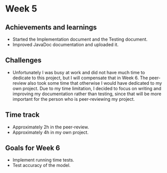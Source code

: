 # Week 5
## Achievements and learnings
- Started the Implementation document and the Testing document.
- Improved JavaDoc documentation and uploaded it.

## Challenges
- Unfortunately I was busy at work and did not have much time to dedicate to this project, but I will compensate that in Week 6. The peer-review also took some time that otherwise I would have dedicated to my own project. Due to my time limitation, I decided to focus on writing and improving my documentation rather than testing, since that will be more important for the person who is peer-reviewing my project.

## Time track
- Approximately 2h in the peer-review.
- Approximately 4h in my own project.

## Goals for Week 6
- Implement running time tests.
- Test accuracy of the model.
